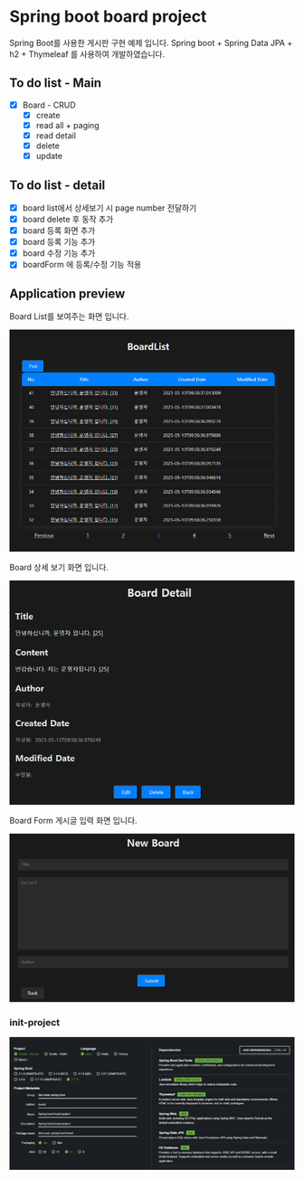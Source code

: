 # Spring boot board project

Spring Boot를 사용한 게시판 구현 예제 입니다. Spring boot + Spring Data JPA + h2 + Thymeleaf 를 사용하여 개발하였습니다.

## To do list - Main
- [x] Board - CRUD
  - [x] create
  - [x] read all + paging
  - [x] read detail
  - [x] delete
  - [x] update

## To do list - detail
- [x] board list에서 상세보기 시 page number 전달하기
- [x] board delete 후 동작 추가
- [x] board 등록 화면 추가
- [x] board 등록 기능 추가
- [x] board 수정 기능 추가
- [x] boardForm 에 등록/수정 기능 적용

## Application preview

Board List를 보여주는 화면 입니다.

![Board List](./image/board-list.png)

Board 상세 보기 화면 입니다.

![Board Detail](./image/board-detail.png)

Board Form 게시글 입력 화면 입니다.

![Board Form](./image/board-form.png)

### init-project
![start](./image/start.png)
